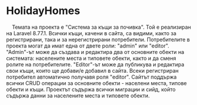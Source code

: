 # HolidayHomes

&nbsp;&nbsp;&nbsp;&nbsp;Темата на проекта е "Система за къщи за почивка". Той е реализиран на Laravel 8.77.1. Всички къщи, качени в сайта, са видими, както за регистрирани, така и за нерегистрирани потребители. Потребителите в проекта могат да имат една от двете роли: "admin" или "editor". "Admin"-ът може да създава и редактира два от основните обекти на системата: населените места и типовете обекти, както и да сменя ролите на потребителите. "Editor"-ът може да публикува и редактира свои къщи, които ще добави/е добавил в сайта. Всеки регистриран потребител автоматично получавя роля "editor". Сайтът поддържа всички CRUD операции за основните обекти - населени места, типове обекти и къщи. Проектът съдържа всички миграции и сийд, който съдържа данни за населените места и типовете обекти.